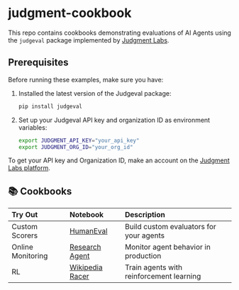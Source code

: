 # judgment-cookbook

This repo contains cookbooks demonstrating evaluations of AI Agents using the `judgeval` package implemented by [Judgment Labs](https://judgmentlabs.ai/).

## Prerequisites

Before running these examples, make sure you have:

1. Installed the latest version of the Judgeval package:

   ```bash
   pip install judgeval
   ```
2. Set up your Judgeval API key and organization ID as environment variables:

   ```bash
   export JUDGMENT_API_KEY="your_api_key"
   export JUDGMENT_ORG_ID="your_org_id"
   ```

To get your API key and Organization ID, make an account on the [Judgment Labs platform](https://app.judgmentlabs.ai/login).

## 📚 Cookbooks

| Try Out | Notebook | Description |
|:---------|:-----|:------------|
| Custom Scorers | [HumanEval](https://colab.research.google.com/github/JudgmentLabs/judgment-cookbook/blob/main/custom_scorers/HumanEval_Custom_Scorer.ipynb) | Build custom evaluators for your agents |
| Online Monitoring | [Research Agent](https://colab.research.google.com/github/JudgmentLabs/judgment-cookbook/blob/main/monitoring/Research_Agent_Online_Monitoring.ipynb) | Monitor agent behavior in production |
| RL | [Wikipedia Racer](https://colab.research.google.com/github/JudgmentLabs/judgment-cookbook/blob/main/rl/WikiRacingAgent_RL.ipynb) | Train agents with reinforcement learning |
